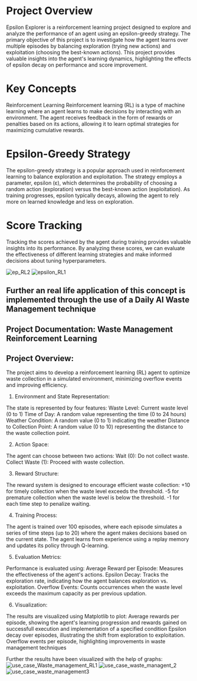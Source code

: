 # Project Overview
Epsilon Explorer is a reinforcement learning project designed to explore and analyze the performance of an agent using an epsilon-greedy strategy. The primary objective of this project is to investigate how the agent learns over multiple episodes by balancing exploration (trying new actions) and exploitation (choosing the best-known actions). This project provides valuable insights into the agent's learning dynamics, highlighting the effects of epsilon decay on performance and score improvement.

# Key Concepts
Reinforcement Learning
Reinforcement learning (RL) is a type of machine learning where an agent learns to make decisions by interacting with an environment. The agent receives feedback in the form of rewards or penalties based on its actions, allowing it to learn optimal strategies for maximizing cumulative rewards.

# Epsilon-Greedy Strategy
The epsilon-greedy strategy is a popular approach used in reinforcement learning to balance exploration and exploitation. The strategy employs a parameter, epsilon (ε), which determines the probability of choosing a random action (exploration) versus the best-known action (exploitation). As training progresses, epsilon typically decays, allowing the agent to rely more on learned knowledge and less on exploration.

# Score Tracking
Tracking the scores achieved by the agent during training provides valuable insights into its performance. By analyzing these scores, we can evaluate the effectiveness of different learning strategies and make informed decisions about tuning hyperparameters.


![ep_RL2](https://github.com/user-attachments/assets/4b369c79-64ff-4600-b329-30df9552ad18)
![epsilon_RL1](https://github.com/user-attachments/assets/8b577058-7e29-4776-9cb3-e9f8eaad2016)

Further an real life application of this concept is implemented through the use of a Daily AI Waste Management technique 
--------------------------------------------------------------------------------------------------------------------------

## Project Documentation: Waste Management Reinforcement Learning

Project Overview:
------------------

The project aims to develop a reinforcement learning (RL) agent to optimize waste collection in a simulated environment, minimizing overflow events and improving efficiency.
1) Environment and State Representation:

The state is represented by four features:
Waste Level: Current waste level (0 to 1)
Time of Day: A random value representing the time (0 to 24 hours)
Weather Condition: A random value (0 to 1) indicating the weather
Distance to Collection Point: A random value (0 to 10) representing the distance to the waste collection point.

2) Action Space:

The agent can choose between two actions:
Wait (0): Do not collect waste.
Collect Waste (1): Proceed with waste collection.

3) Reward Structure:

The reward system is designed to encourage efficient waste collection:
+10 for timely collection when the waste level exceeds the threshold.
-5 for premature collection when the waste level is below the threshold.
-1 for each time step to penalize waiting.

4) Training Process:

The agent is trained over 100 episodes, where each episode simulates a series of time steps (up to 20) where the agent makes decisions based on the current state.
The agent learns from experience using a replay memory and updates its policy through Q-learning.

5) Evaluation Metrics:

Performance is evaluated using:
Average Reward per Episode: Measures the effectiveness of the agent's actions.
Epsilon Decay: Tracks the exploration rate, indicating how the agent balances exploration vs. exploitation.
Overflow Events: Counts occurrences when the waste level exceeds the maximum capacity as per previous updation.

6) Visualization:

The results are visualized using Matplotlib to plot:
Average rewards per episode, showing the agent's learning progression and rewards gained on successfull execution and implementation of a specified condition
Epsilon decay over episodes, illustrating the shift from exploration to exploitation.
Overflow events per episode, highlighting improvements in waste management techniques 

Further the results have been visualized with the help of graphs:
![use_case_Waste_management_RL1](https://github.com/user-attachments/assets/4d8724d1-c9d3-4d96-adf0-12b977398edd)
![use_case_waste_managent_2](https://github.com/user-attachments/assets/7153c560-52fb-46c3-b3c0-62fcacb35247)
![use_case_waste_management3](https://github.com/user-attachments/assets/1a8a7109-1c40-4286-bd05-c6cde101f355)

